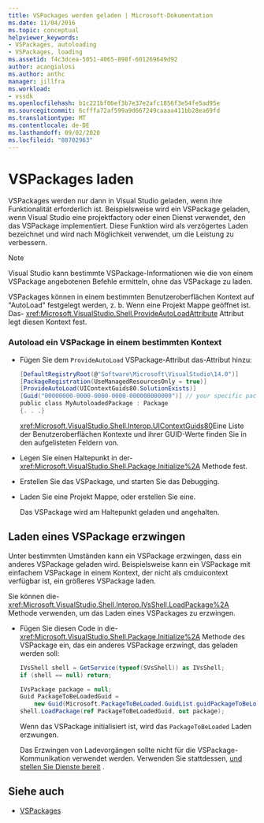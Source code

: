 ```yaml
---
title: VSPackages werden geladen | Microsoft-Dokumentation
ms.date: 11/04/2016
ms.topic: conceptual
helpviewer_keywords:
- VSPackages, autoloading
- VSPackages, loading
ms.assetid: f4c3dcea-5051-4065-898f-601269649d92
author: acangialosi
ms.author: anthc
manager: jillfra
ms.workload:
- vssdk
ms.openlocfilehash: b1c221bf06ef3b7e37e2afc1856f3e54fe5ad95e
ms.sourcegitcommit: 6cfffa72af599a9d667249caaaa411bb28ea69fd
ms.translationtype: MT
ms.contentlocale: de-DE
ms.lasthandoff: 09/02/2020
ms.locfileid: "80702963"
---
```

# <a name="load-vspackages"></a>VSPackages laden
VSPackages werden nur dann in Visual Studio geladen, wenn ihre Funktionalität erforderlich ist. Beispielsweise wird ein VSPackage geladen, wenn Visual Studio eine projektfactory oder einen Dienst verwendet, den das VSPackage implementiert. Diese Funktion wird als verzögertes Laden bezeichnet und wird nach Möglichkeit verwendet, um die Leistung zu verbessern.

> [!NOTE]
> Visual Studio kann bestimmte VSPackage-Informationen wie die von einem VSPackage angebotenen Befehle ermitteln, ohne das VSPackage zu laden.

 VSPackages können in einem bestimmten Benutzeroberflächen Kontext auf "AutoLoad" festgelegt werden, z. b. Wenn eine Projekt Mappe geöffnet ist. Das- <xref:Microsoft.VisualStudio.Shell.ProvideAutoLoadAttribute> Attribut legt diesen Kontext fest.

### <a name="autoload-a-vspackage-in-a-specific-context"></a>Autoload ein VSPackage in einem bestimmten Kontext

- Fügen Sie dem `ProvideAutoLoad` VSPackage-Attribut das-Attribut hinzu:

    ```csharp
    [DefaultRegistryRoot(@"Software\Microsoft\VisualStudio\14.0")]
    [PackageRegistration(UseManagedResourcesOnly = true)]
    [ProvideAutoLoad(UIContextGuids80.SolutionExists)]
    [Guid("00000000-0000-0000-0000-000000000000")] // your specific package GUID
    public class MyAutoloadedPackage : Package
    {. . .}
    ```

     <xref:Microsoft.VisualStudio.Shell.Interop.UIContextGuids80>Eine Liste der Benutzeroberflächen Kontexte und ihrer GUID-Werte finden Sie in den aufgelisteten Feldern von.

- Legen Sie einen Haltepunkt in der- <xref:Microsoft.VisualStudio.Shell.Package.Initialize%2A> Methode fest.

- Erstellen Sie das VSPackage, und starten Sie das Debugging.

- Laden Sie eine Projekt Mappe, oder erstellen Sie eine.

     Das VSPackage wird am Haltepunkt geladen und angehalten.

## <a name="force-a-vspackage-to-load"></a>Laden eines VSPackage erzwingen
 Unter bestimmten Umständen kann ein VSPackage erzwingen, dass ein anderes VSPackage geladen wird. Beispielsweise kann ein VSPackage mit einfachem VSPackage in einem Kontext, der nicht als cmduicontext verfügbar ist, ein größeres VSPackage laden.

 Sie können die- <xref:Microsoft.VisualStudio.Shell.Interop.IVsShell.LoadPackage%2A> Methode verwenden, um das Laden eines VSPackages zu erzwingen.

- Fügen Sie diesen Code in die- <xref:Microsoft.VisualStudio.Shell.Package.Initialize%2A> Methode des VSPackage ein, das ein anderes VSPackage erzwingt, das geladen werden soll:

    ```csharp
    IVsShell shell = GetService(typeof(SVsShell)) as IVsShell;
    if (shell == null) return;

    IVsPackage package = null;
    Guid PackageToBeLoadedGuid =
        new Guid(Microsoft.PackageToBeLoaded.GuidList.guidPackageToBeLoadedPkgString);
    shell.LoadPackage(ref PackageToBeLoadedGuid, out package);

    ```

     Wenn das VSPackage initialisiert ist, wird das `PackageToBeLoaded` Laden erzwungen.

     Das Erzwingen von Ladevorgängen sollte nicht für die VSPackage-Kommunikation verwendet werden. Verwenden Sie stattdessen, [und stellen Sie Dienste bereit](../extensibility/using-and-providing-services.md) .

## <a name="see-also"></a>Siehe auch
- [VSPackages](../extensibility/internals/vspackages.md)
